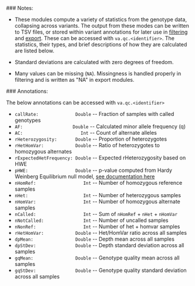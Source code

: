 <div class="cmdhead"></div>

<div class="description"></div>

<div class="synopsis"></div>

<div class="options"></div>

<div class="cmdsubsection"> 
### Notes:

 - These modules compute a variety of statistics from the genotype data, collapsing across variants.  The output from these modes can be written to TSV files, or stored within variant annotations for later use in [filtering](reference.html#Filtering) and [export](reference.html#ExportingTSV). These can be accessed with `va.qc.<identifier>`.  The statistics, their types, and brief descriptions of how they are calculated are listed below.

 - Standard deviations are calculated with zero degrees of freedom.

 - Many values can be missing (`NA`).  Missingness is handled properly in filtering and is written as "NA" in export modules.

</div>

<div class="cmdsubsection">
### <a class="jumptarget" href="variantqc_annotations"></a> Annotations:

The below annotations can be accessed with `va.qc.<identifier>`

 - `callRate:              Double` -- Fraction of samples with called genotypes
 - `AF:                   Double` -- Calculated minor allele frequency (q)
 - `AC:                      Int` -- Count of alternate alleles
 - `rHeterozygosity:       Double` -- Proportion of heterozygotes
 - `rHetHomVar:            Double` -- Ratio of heterozygotes to homozygous alternates
 - `rExpectedHetFrequency: Double` -- Expected rHeterozygosity based on HWE
 - `pHWE:                  Double` -- p-value computed from Hardy Weinberg Equilibrium null model, [see documentation here](LeveneHaldane.tex)
 - `nHomRef:                  Int` -- Number of homozygous reference samples
 - `nHet:                     Int` -- Number of heterozygous samples
 - `nHomVar:                  Int` -- Number of homozygous alternate samples
 - `nCalled:                  Int` -- Sum of `nHomRef` + `nHet` + `nHomVar`
 - `nNotCalled:               Int` -- Number of uncalled samples
 - `nNonRef:                  Int` -- Number of het + homvar samples
 - `rHetHomVar:            Double` -- Het/HomVar ratio across all samples
 - `dpMean:                Double` -- Depth mean across all samples
 - `dpStDev:               Double` -- Depth standard deviation across all samples
 - `gqMean:                Double` -- Genotype quality mean across all samples
 - `gqStDev:               Double` -- Genotype quality standard deviation across all samples
 
 </div>
